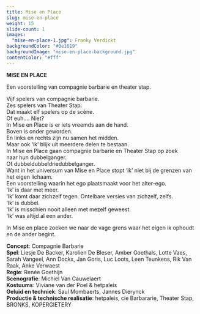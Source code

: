 ```yaml
---
title: Mise en Place
slug: mise-en-place
weight: 15
slide-count: 1
images:
  "mise-en-place-1.jpg": Franky Verdickt
backgroundColor: "#0e1619"
backgroundImage: "mise-en-place-background.jpg"
contentColor: "#fff"
---
```

<style>
    #main {
        background-repeat: repeat;
    }
</style>
**MISE EN PLACE**<br>

Een voorstelling van compagnie barbarie en theater stap.

Vijf spelers van compagnie barbarie.<br>
Zes spelers van Theater Stap.<br>
Dat maakt elf spelers op de scène.<br>
Of euh…. Niet?<br>
In Mise en Place is er iets vreemds aan de hand.<br>
Boven is onder geworden.<br>
En links en rechts zijn nu samen het midden.<br>
Maar ook ‘ik’ blijk uit meerdere delen te bestaan.<br>
In Mise en Place gaan compagnie barbarie en Theater Stap op zoek<br>
naar hun dubbelganger.<br>
Of dubbeldubbeldriedubbelganger.<br>
Want in het universum van Mise en Place stopt ‘ik’ niet bij de grenzen van het eigen lichaam.<br>
Een voorstelling waarin het ego plaatsmaakt voor het alter-ego.<br>
‘Ik’ is daar met meer.<br>
‘Ik’ komt daar zichzelf tegen. Ontelbare versies van zichzelf, zelfs.<br>
‘Ik’ is dubbel. <br>
‘Ik’ is misschien nooit alleen met mezelf geweest.<br>
‘Ik’ was altijd al een ander.<br>

In Mise en place zoeken we naar de vage grens waar het eigen ik ophoudt en de ander begint.

**Concept**: Compagnie Barbarie<br>
**Spel**: Liesje De Backer, Karolien De Bleser, Amber Goethals, Lotte Vaes, Sarah Vangeel, Ann Dockx, Jan Goris, Luc Loots, Leen Teunkens, Rik Van Raak, Anke Verwaest<br>
**Regie**: Renée Goethijn<br>
**Scenografie**: Michiel Van Cauwelaert<br>
**Kostuums**: Viviane van der Poel &amp; hetpaleis<br>
**Geluid en techniek**: Saul Mombaerts, Jannes Dierynck<br>
**Productie &amp; technische realisatie**: hetpaleis, cie Barbararie, Theater Stap, BRONKS, KOPERGIETERY<br>

